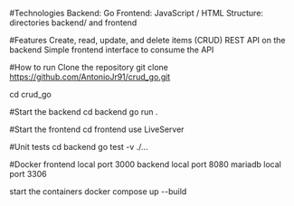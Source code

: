 #Technologies
Backend: Go
Frontend: JavaScript / HTML
Structure: directories backend/ and frontend

#Features
Create, read, update, and delete items (CRUD)
REST API on the backend
Simple frontend interface to consume the API

#How to run
Clone the repository
git clone https://github.com/AntonioJr91/crud_go.git

cd crud_go

#Start the backend
cd backend
go run .

#Start the frontend
cd frontend
use LiveServer

#Unit tests
cd backend
go test -v ./...

#Docker
frontend local port 3000
backend local port 8080
mariadb local port 3306

start the containers
docker compose up --build
